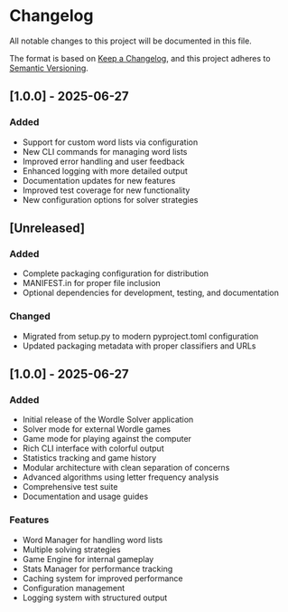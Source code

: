 # Changelog

All notable changes to this project will be documented in this file.

The format is based on [Keep a Changelog](https://keepachangelog.com/en/1.0.0/),
and this project adheres to [Semantic Versioning](https://semver.org/spec/v2.0.0.html).

## [1.0.0] - 2025-06-27
### Added
- Support for custom word lists via configuration
- New CLI commands for managing word lists
- Improved error handling and user feedback
- Enhanced logging with more detailed output
- Documentation updates for new features
- Improved test coverage for new functionality
- New configuration options for solver strategies

## [Unreleased]

### Added
- Complete packaging configuration for distribution
- MANIFEST.in for proper file inclusion
- Optional dependencies for development, testing, and documentation

### Changed
- Migrated from setup.py to modern pyproject.toml configuration
- Updated packaging metadata with proper classifiers and URLs

## [1.0.0] - 2025-06-27

### Added
- Initial release of the Wordle Solver application
- Solver mode for external Wordle games
- Game mode for playing against the computer
- Rich CLI interface with colorful output
- Statistics tracking and game history
- Modular architecture with clean separation of concerns
- Advanced algorithms using letter frequency analysis
- Comprehensive test suite
- Documentation and usage guides

### Features
- Word Manager for handling word lists
- Multiple solving strategies
- Game Engine for internal gameplay
- Stats Manager for performance tracking
- Caching system for improved performance
- Configuration management
- Logging system with structured output

